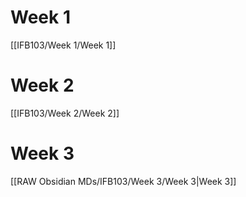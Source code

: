 # Week 1
[[IFB103/Week 1/Week 1]]

# Week 2
[[IFB103/Week 2/Week 2]]

# Week 3
[[RAW Obsidian MDs/IFB103/Week 3/Week 3|Week 3]]
